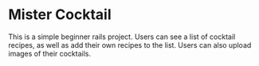 # Mister Cocktail

This is a simple beginner rails project. Users can see a list of cocktail recipes, as well as add their own recipes to the list. Users can also upload images of their cocktails. 
